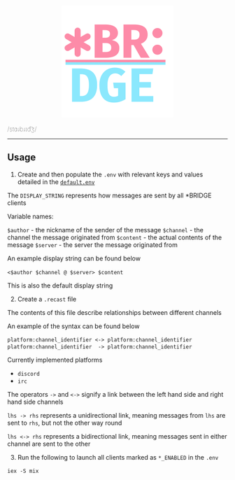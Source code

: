 <div align="center">
  <img src="assets/starbridge_2048w.png" width="256">
</div>

<p style="font-weight: lighter; letter-spacing: .01rem">/stɑɹbɹɪd͡ʒ/</p>

---

## Usage

1. Create and then populate the `.env` with relevant keys and values detailed in the [`default.env`](default.env)

The `DISPLAY_STRING` represents how messages are sent by all *BRIDGE clients

Variable names:

`$author` - the nickname of the sender of the message
`$channel` - the channel the message originated from
`$content` - the actual contents of the message
`$server` - the server the message originated from

An example display string can be found below

`<$author $channel @ $server> $content`

This is also the default display string

2. Create a `.recast` file

The contents of this file describe relationships between different channels

An example of the syntax can be found below

```
platform:channel_identifier <-> platform:channel_identifier
platform:channel_identifier  -> platform:channel_identifier
```

Currently implemented platforms
- `discord`
- `irc`

The operators `->` and `<->` signify a link between the left hand side and right hand side channels

`lhs -> rhs` represents a unidirectional link, meaning messages from `lhs` are sent to `rhs`, but not the other way round

`lhs <-> rhs` represents a bidirectional link, meaning messages sent in either channel are sent to the other

3. Run the following to launch all clients marked as `*_ENABLED` in the `.env`

```_
iex -S mix
```
